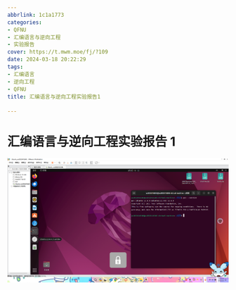 ```yaml
---
abbrlink: 1c1a1773
categories:
- QFNU
- 汇编语言与逆向工程
- 实验报告
cover: https://t.mwm.moe/fj/?109
date: 2024-03-18 20:22:29
tags:
- 汇编语言
- 逆向工程
- QFNU
title: 汇编语言与逆向工程实验报告1

---
```


# 汇编语言与逆向工程实验报告 1

![1](../img/Reverse-project/1/1.png)

